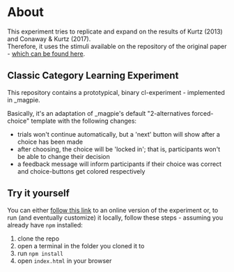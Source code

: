 # About

This experiment tries to replicate and expand on the results of Kurtz (2013) and Conaway & Kurtz (2017).  
Therefore, it uses the stimuli available on the repository of the original paper - [which can be found here](https://github.com/nolanbconaway/xor-pbr-2017).


## Classic Category Learning Experiment

This repository contains a prototypical, binary cl-experiment - implemented in _magpie.

Basically, it's an adaptation of _magpie's default "2-alternatives forced-choice" template with the following changes:

- trials won't continue automatically, but a 'next' button will show after a choice has been made
- after choosing, the choice will be 'locked in'; that is, participants won't be able to change their decision
- a feedback message will inform participants if their choice was correct and choice-buttons get colored respectively


## Try it yourself

You can either [follow this link](https://cal-catlearn-protoype.netlify.app/) to an online version of the experiment or, to run (and eventually customize) it locally, follow these steps - assuming you already have `npm` installed:

1. clone the repo
2. open a terminal in the folder you cloned it to
3. run `npm install` 
4. open `index.html` in your browser
